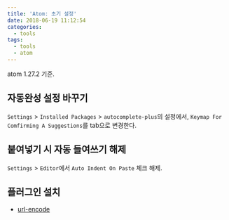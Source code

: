 ```yaml
---
title: 'Atom: 초기 설정'
date: 2018-06-19 11:12:54
categories:
  - tools
tags:
  - tools
  - atom
---
```


atom 1.27.2 기준.

## 자동완성 설정 바꾸기
`Settings` > `Installed Packages` > `autocomplete-plus`의 설정에서,
`Keymap For Comfirming A Suggestions`를 tab으로 변경한다.

## 붙여넣기 시 자동 들여쓰기 해제
`Settings` > `Editor`에서
`Auto Indent On Paste` 체크 해제.

## 플러그인 설치
- [url-encode](https://atom.io/packages/url-encode)

